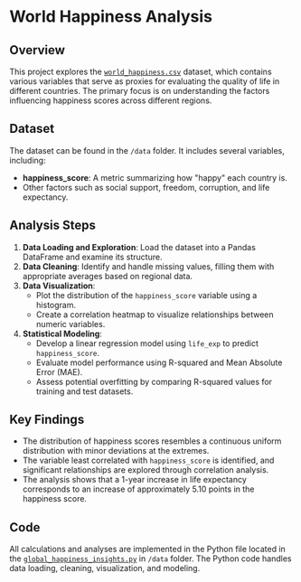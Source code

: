# World Happiness Analysis

## Overview
This project explores the [`world_happiness.csv`](/data/world_happiness.csv) dataset, which contains various variables that serve as proxies for evaluating the quality of life in different countries. The primary focus is on understanding the factors influencing happiness scores across different regions.

## Dataset
The dataset can be found in the `/data` folder. It includes several variables, including:

- **happiness_score**: A metric summarizing how "happy" each country is.
- Other factors such as social support, freedom, corruption, and life expectancy.

## Analysis Steps
1. **Data Loading and Exploration**: Load the dataset into a Pandas DataFrame and examine its structure.
2. **Data Cleaning**: Identify and handle missing values, filling them with appropriate averages based on regional data.
3. **Data Visualization**:
   - Plot the distribution of the `happiness_score` variable using a histogram.
   - Create a correlation heatmap to visualize relationships between numeric variables.
4. **Statistical Modeling**:
   - Develop a linear regression model using `life_exp` to predict `happiness_score`.
   - Evaluate model performance using R-squared and Mean Absolute Error (MAE).
   - Assess potential overfitting by comparing R-squared values for training and test datasets.

## Key Findings
- The distribution of happiness scores resembles a continuous uniform distribution with minor deviations at the extremes.
- The variable least correlated with `happiness_score` is identified, and significant relationships are explored through correlation analysis.
- The analysis shows that a 1-year increase in life expectancy corresponds to an increase of approximately 5.10 points in the happiness score.

## Code
All calculations and analyses are implemented in the Python file located in the [`global_happiness_insights.py`](/data/global_happiness_insights.py) in `/data` folder. The Python code handles data loading, cleaning, visualization, and modeling.

